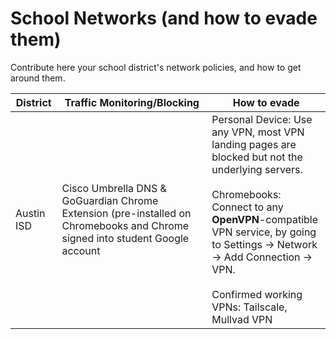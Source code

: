 # School Networks (and how to evade them)

Contribute here your school district's network policies, and how to get around them.

| District | Traffic Monitoring/Blocking | How to evade |
| ------------- | ------------- | ------------- |
| Austin ISD  | Cisco Umbrella DNS & GoGuardian Chrome Extension (pre-installed on Chromebooks and Chrome signed into student Google account   | Personal Device: Use any VPN, most VPN landing pages are blocked but not the underlying servers. <br><br>Chromebooks: Connect to any **OpenVPN**-compatible VPN service, by going to Settings → Network → Add Connection → VPN. <br><br>Confirmed working VPNs: Tailscale, Mullvad VPN |
